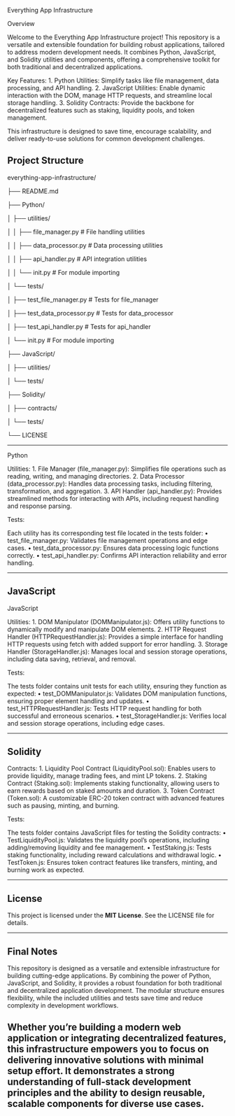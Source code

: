 Everything App Infrastructure

Overview

Welcome to the Everything App Infrastructure project! This repository is a versatile and extensible foundation for building robust applications, tailored to address modern development needs. It combines Python, JavaScript, and Solidity utilities and components, offering a comprehensive toolkit for both traditional and decentralized applications.

Key Features:
	1.	Python Utilities: Simplify tasks like file management, data processing, and API handling.
	2.	JavaScript Utilities: Enable dynamic interaction with the DOM, manage HTTP requests, and streamline local storage handling.
	3.	Solidity Contracts: Provide the backbone for decentralized features such as staking, liquidity pools, and token management.

This infrastructure is designed to save time, encourage scalability, and deliver ready-to-use solutions for common development challenges.

## Project Structure
everything-app-infrastructure/

├── README.md

├── Python/

│   ├── utilities/

│   │   ├── file_manager.py  # File handling utilities

│   │   ├── data_processor.py  # Data processing utilities

│   │   ├── api_handler.py  # API integration utilities

│   │   └── init.py  # For module importing

│   └── tests/

│       ├── test_file_manager.py  # Tests for file_manager

│       ├── test_data_processor.py  # Tests for data_processor

│       ├── test_api_handler.py  # Tests for api_handler

│       └── init.py  # For module importing

├── JavaScript/

│   ├── utilities/

│   └── tests/

├── Solidity/

│   ├── contracts/

│   └── tests/

└── LICENSE

---

Python

Utilities:
	1.	File Manager (file_manager.py): Simplifies file operations such as reading, writing, and managing directories.
	2.	Data Processor (data_processor.py): Handles data processing tasks, including filtering, transformation, and aggregation.
	3.	API Handler (api_handler.py): Provides streamlined methods for interacting with APIs, including request handling and response parsing.

Tests:

Each utility has its corresponding test file located in the tests folder:
	•	test_file_manager.py: Validates file management operations and edge cases.
	•	test_data_processor.py: Ensures data processing logic functions correctly.
	•	test_api_handler.py: Confirms API interaction reliability and error handling.
 
---

## JavaScript

JavaScript

Utilities:
	1.	DOM Manipulator (DOMManipulator.js): Offers utility functions to dynamically modify and manipulate DOM elements.
	2.	HTTP Request Handler (HTTPRequestHandler.js): Provides a simple interface for handling HTTP requests using fetch with added support for error handling.
	3.	Storage Handler (StorageHandler.js): Manages local and session storage operations, including data saving, retrieval, and removal.

Tests:

The tests folder contains unit tests for each utility, ensuring they function as expected:
	•	test_DOMManipulator.js: Validates DOM manipulation functions, ensuring proper element handling and updates.
	•	test_HTTPRequestHandler.js: Tests HTTP request handling for both successful and erroneous scenarios.
	•	test_StorageHandler.js: Verifies local and session storage operations, including edge cases.
 
---

## Solidity

Contracts:
	1.	Liquidity Pool Contract (LiquidityPool.sol): Enables users to provide liquidity, manage trading fees, and mint LP tokens.
	2.	Staking Contract (Staking.sol): Implements staking functionality, allowing users to earn rewards based on staked amounts and duration.
	3.	Token Contract (Token.sol): A customizable ERC-20 token contract with advanced features such as pausing, minting, and burning.

Tests:

The tests folder contains JavaScript files for testing the Solidity contracts:
	•	TestLiquidityPool.js: Validates the liquidity pool’s operations, including adding/removing liquidity and fee management.
	•	TestStaking.js: Tests staking functionality, including reward calculations and withdrawal logic.
	•	TestToken.js: Ensures token contract features like transfers, minting, and burning work as expected.

---

## License

This project is licensed under the **MIT License**. See the LICENSE file for details.

---

## Final Notes

This repository is designed as a versatile and extensible infrastructure for building cutting-edge applications. By combining the power of Python, JavaScript, and Solidity, it provides a robust foundation for both traditional and decentralized application development. The modular structure ensures flexibility, while the included utilities and tests save time and reduce complexity in development workflows.

Whether you’re building a modern web application or integrating decentralized features, this infrastructure empowers you to focus on delivering innovative solutions with minimal setup effort. It demonstrates a strong understanding of full-stack development principles and the ability to design reusable, scalable components for diverse use cases.
---
